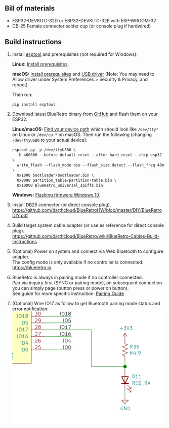 ## Bill of materials
* ESP32-DEVKITC-32D or ESP32-DEVKITC-32E with ESP-WROOM-32
* DB-25 Female connector solder cup (or console plug if hardwired)

## Build instructions

1. Install [esptool](https://github.com/espressif/esptool) and prerequisites (not required for Windows):

    **Linux:** [Install prerequisites](https://docs.espressif.com/projects/esp-idf/en/latest/esp32/get-started/linux-setup.html).
    
    **macOS:** [Install prerequisites](https://docs.espressif.com/projects/esp-idf/en/latest/esp32/get-started/macos-setup.html) and [USB driver](https://www.silabs.com/developers/usb-to-uart-bridge-vcp-drivers) (Note: You may need to Allow driver under System Preferences > Security & Privacy, and reboot).

    Then run:
    
     ```
     pip install esptool
     ```
  
2. Download latest BlueRetro binary from [GitHub](https://github.com/darthcloud/BlueRetro/releases) and flash them on your ESP32.

    **Linux/macOS:**
    [Find your device path](https://docs.espressif.com/projects/esp-idf/en/latest/esp32/get-started/establish-serial-connection.html) which should look like `/dev/tty*` on Linux or `/dev/cu.*` on macOS. Then run the following (changing `/dev/ttyUSB0` to your actual device):
  
    ```
    esptool.py -p /dev/ttyUSB0 \
      -b 460800 --before default_reset --after hard_reset --chip esp32 \
      write_flash --flash_mode dio --flash_size detect --flash_freq 40m \
      0x1000 bootloader/bootloader.bin \
      0x8000 partition_table/partition-table.bin \
      0x10000 BlueRetro_universal_spiffs.bin
    ```
    
    **Windows:**
    [Flashing firmware Windows 10](https://github.com/darthcloud/BlueRetro/wiki/Flashing-firmware-Windows-10).

3. Install DB25 connector (or direct console plug).\
https://github.com/darthcloud/BlueRetroHW/blob/master/DIY/BlueRetroDIY.pdf

4. Build target system cable adapter (or use as reference for direct console plug).\
https://github.com/darthcloud/BlueRetro/wiki/BlueRetro-Cables-Build-Instructions

5. (Optional) Power on system and connect via Web Bluetooth to configure adapter.\
   The config mode is only available if no controller is connected. \
https://blueretro.io

6. BlueRetro is always in pairing mode if no controller connected.\
   Pair via inquiry first (SYNC or pairing mode), on subsequent connection you can simply page (button press or power on button).\
   See guide for more specific instruction: [Pairing Guide](https://github.com/darthcloud/BlueRetro/wiki/Controller-pairing-guide)

7. (Optional) Wire IO17 as follow to get Bluetooth pairing mode status and error notification:
   ![](img/led_io17.png)
